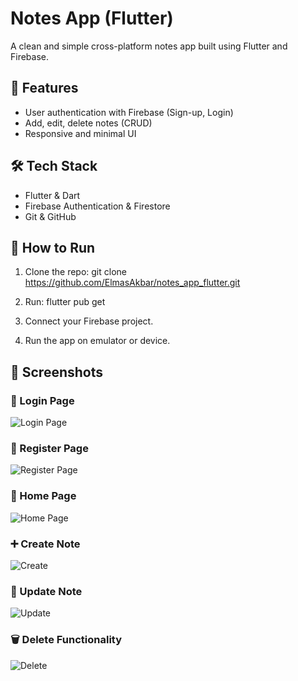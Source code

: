 # Notes App (Flutter)

A clean and simple cross-platform notes app built using Flutter and Firebase.

## 🔐 Features
- User authentication with Firebase (Sign-up, Login)
- Add, edit, delete notes (CRUD)
- Responsive and minimal UI

## 🛠 Tech Stack
- Flutter & Dart
- Firebase Authentication & Firestore
- Git & GitHub

## 🚀 How to Run
1. Clone the repo:
git clone https://github.com/ElmasAkbar/notes_app_flutter.git

2. Run:
flutter pub get

3. Connect your Firebase project.
4. Run the app on emulator or device.

## 📸 Screenshots

### 🔐 Login Page
![Login Page](assets/images/login.png)

### 📝 Register Page
![Register Page](assets/images/register.png)

### 🔐 Home Page
![Home Page](assets/images/homepage.png)

### ➕ Create Note
![Create](assets/images/create.png)

### 🔄 Update Note
![Update](assets/images/update.png)

### 🗑️ Delete Functionality
![Delete](assets/images/deletefunctionality.png)

